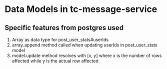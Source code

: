 
# Data Models in  tc-message-service

## Specific features from postgres used

1. Array as data type for post_user_stats#userIds
2. array_append method called when updating userIds in post_user_stats model
3. model.update method resolves with [x, y] where x is the number of rows affected while y is the actual row affected
